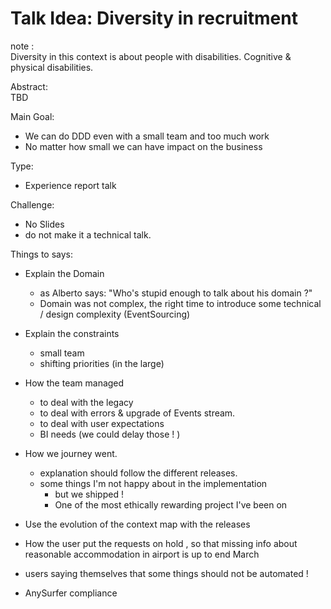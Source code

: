 # Talk Idea: Diversity in recruitment

note :  
Diversity in this context is about people with disabilities.
Cognitive & physical disabilities.

Abstract:  
TBD



Main Goal:
* We can do DDD even with a small team and too much work
* No matter how small we can have impact on the business


Type:
* Experience report talk

Challenge:
* No Slides
* do not make it a technical talk.


Things to says:

* Explain the Domain
  * as Alberto says: "Who's stupid enough to talk about his domain ?"
  * Domain was not complex, the right time to introduce some technical / design complexity (EventSourcing)
* Explain the constraints
  * small team
  * shifting priorities (in the large)
* How the team managed
  * to deal with the legacy  
  * to deal with errors & upgrade of Events stream.
  * to deal with user expectations
  * BI needs (we could delay those ! )
* How we journey went.
  * explanation should follow the different releases.
  * some things I'm not happy about in the implementation
    * but we shipped !
    * One of the most ethically rewarding project I've been on


* Use the evolution of the context map with the releases

* How the user put the requests on hold , so that missing info about reasonable accommodation  in airport is up to end March

* users saying themselves that some things should not be automated !


* AnySurfer compliance
